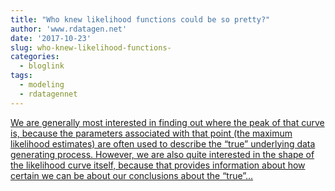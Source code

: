 ```yaml
---
title: "Who knew likelihood functions could be so pretty?"
author: 'www.rdatagen.net'
date: '2017-10-23'
slug: who-knew-likelihood-functions-
categories:
  - bloglink
tags:
  - modeling
  - rdatagennet
---
```


[We are generally most interested in finding out where the peak of that curve is, because the parameters associated with that point (the maximum likelihood estimates) are often used to describe the “true” underlying data generating process. However, we are also quite interested in the shape of the likelihood curve itself, because that provides information about how certain we can be about our conclusions about the “true”...<click to read more>](https://www.rdatagen.net/post/mle-can-be-pretty/)

